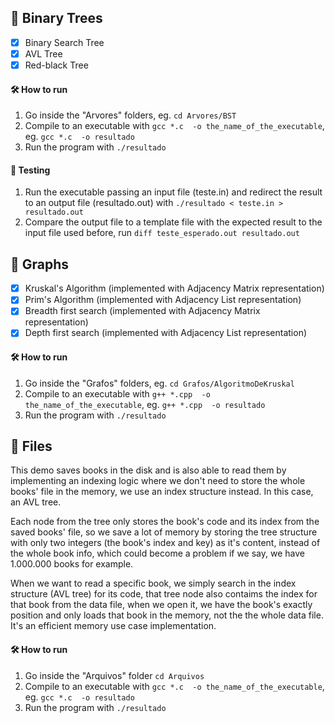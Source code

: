 ## 🌴 Binary Trees 
- [x] Binary Search Tree 
- [x]  AVL Tree
- [x] Red-black Tree

#### 🛠 How to run
  1. Go inside the "Arvores" folders, eg. ```cd Arvores/BST```
  2. Compile to an executable with ```gcc *.c  -o the_name_of_the_executable```, eg. ```gcc *.c  -o resultado```
  3. Run the program with ```./resultado```
#### 🚧 Testing
  1. Run the executable passing an input file (teste.in) and redirect the result to an output file (resultado.out) with 
  ```./resultado < teste.in > resultado.out```
  2. Compare the output file to a template file with the expected result to the input file used before,  run ```diff teste_esperado.out resultado.out```
  
## 🧩 Graphs 
- [x] Kruskal's Algorithm (implemented with Adjacency Matrix representation)
- [x] Prim's Algorithm (implemented with Adjacency List representation)
- [x] Breadth first search (implemented with Adjacency Matrix representation)
- [x] Depth first search (implemented with Adjacency List representation)
#### 🛠 How to run
  1. Go inside the "Grafos" folders, eg. ```cd Grafos/AlgoritmoDeKruskal```
  2. Compile to an executable with ```g++ *.cpp  -o the_name_of_the_executable```, eg. ```g++ *.cpp  -o resultado```
  3. Run the program with ```./resultado```

## 📂 Files
This demo saves books in the disk and is also able to read them by implementing an indexing logic where we don't need to store the whole books' file in the memory, 
we use an index structure instead. In this case, an AVL tree.

Each node from the tree only stores the book's code and its index from the saved books' file, so we save a lot of
memory by storing the tree structure with only two integers (the book's index and key) as it's content, instead of the whole book info, which could become a problem if we say, 
we have 1.000.000 books for example. 

When we want to read a specific book, we simply search in the index structure (AVL tree) for its code, that tree node also contaims the 
index for that book from the data file, when we open it, we have the book's exactly position and only loads that book in the memory, not the the whole data file. 
It's an efficient memory use case implementation.

#### 🛠 How to run
  1. Go inside the "Arquivos" folder ```cd Arquivos```
  2. Compile to an executable with ```gcc *.c  -o the_name_of_the_executable```, eg. ```gcc *.c  -o resultado```
  3. Run the program with ```./resultado```
  
